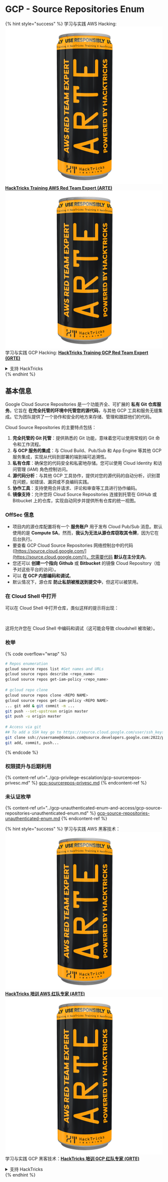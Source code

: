 # GCP - Source Repositories Enum

{% hint style="success" %}
学习与实践 AWS Hacking:<img src="../../../.gitbook/assets/image (1) (1) (1).png" alt="" data-size="line">[**HackTricks Training AWS Red Team Expert (ARTE)**](https://training.hacktricks.xyz/courses/arte)<img src="../../../.gitbook/assets/image (1) (1) (1).png" alt="" data-size="line">\
学习与实践 GCP Hacking: <img src="../../../.gitbook/assets/image (2).png" alt="" data-size="line">[**HackTricks Training GCP Red Team Expert (GRTE)**<img src="../../../.gitbook/assets/image (2).png" alt="" data-size="line">](https://training.hacktricks.xyz/courses/grte)

<details>

<summary>支持 HackTricks</summary>

* 查看 [**订阅计划**](https://github.com/sponsors/carlospolop)!
* **加入** 💬 [**Discord 群组**](https://discord.gg/hRep4RUj7f) 或 [**telegram 群组**](https://t.me/peass) 或 **在** **Twitter** 🐦 [**@hacktricks\_live**](https://twitter.com/hacktricks_live)**上关注我们。**
* **通过向** [**HackTricks**](https://github.com/carlospolop/hacktricks) 和 [**HackTricks Cloud**](https://github.com/carlospolop/hacktricks-cloud) github 仓库提交 PR 分享黑客技巧。

</details>
{% endhint %}

## 基本信息 <a href="#reviewing-cloud-git-repositories" id="reviewing-cloud-git-repositories"></a>

Google Cloud Source Repositories 是一个功能齐全、可扩展的 **私有 Git 仓库服务**。它旨在 **在完全托管的环境中托管您的源代码**，与其他 GCP 工具和服务无缝集成。它为团队提供了一个协作和安全的地方来存储、管理和跟踪他们的代码。

Cloud Source Repositories 的主要特点包括：

1. **完全托管的 Git 托管**：提供熟悉的 Git 功能，意味着您可以使用常规的 Git 命令和工作流程。
2. **与 GCP 服务的集成**：与 Cloud Build、Pub/Sub 和 App Engine 等其他 GCP 服务集成，实现从代码到部署的端到端可追溯性。
3. **私有仓库**：确保您的代码安全和私密地存储。您可以使用 Cloud Identity 和访问管理 (IAM) 角色控制访问。
4. **源代码分析**：与其他 GCP 工具协作，提供对您的源代码的自动分析，识别潜在问题，如错误、漏洞或不良编码实践。
5. **协作工具**：支持使用合并请求、评论和审查等工具进行协作编码。
6. **镜像支持**：允许您将 Cloud Source Repositories 连接到托管在 GitHub 或 Bitbucket 上的仓库，实现自动同步并提供所有仓库的统一视图。

### OffSec 信息 <a href="#reviewing-cloud-git-repositories" id="reviewing-cloud-git-repositories"></a>

* 项目内的源仓库配置将有一个 **服务账户** 用于发布 Cloud Pub/Sub 消息。默认使用的是 **Compute SA**。然而，**我认为无法从源仓库窃取其令牌**，因为它在后台执行。
* 要查看 GCP Cloud Source Repositories 网络控制台中的代码 ([https://source.cloud.google.com/](https://source.cloud.google.com/))，您需要代码 **默认在主分支内**。
* 您还可以 **创建一个指向** **Github** 或 **Bitbucket** 的镜像 Cloud Repository（给予对这些平台的访问）。
* 可以 **在 GCP 内部编码和调试**。
* 默认情况下，源仓库 **防止私钥被推送到提交中**，但这可以被禁用。

### 在 Cloud Shell 中打开

可以在 Cloud Shell 中打开仓库，类似这样的提示将出现：

<figure><img src="../../../.gitbook/assets/image (325).png" alt=""><figcaption></figcaption></figure>

这将允许您在 Cloud Shell 中编码和调试（这可能会导致 cloudshell 被攻破）。

### 枚举

{% code overflow="wrap" %}
```bash
# Repos enumeration
gcloud source repos list #Get names and URLs
gcloud source repos describe <repo_name>
gcloud source repos get-iam-policy <repo_name>

# gcloud repo clone
gcloud source repos clone <REPO NAME>
gcloud source repos get-iam-policy <REPO NAME>
... git add & git commit -m ...
git push --set-upstream origin master
git push -u origin master

# Access via git
## To add a SSH key go to https://source.cloud.google.com/user/ssh_keys (no gcloud command)
git clone ssh://username@domain.com@source.developers.google.com:2022/p/<proj-name>/r/<repo-name>
git add, commit, push...
```
{% endcode %}

### 权限提升与后期利用

{% content-ref url="../gcp-privilege-escalation/gcp-sourcerepos-privesc.md" %}
[gcp-sourcerepos-privesc.md](../gcp-privilege-escalation/gcp-sourcerepos-privesc.md)
{% endcontent-ref %}

### 未认证枚举

{% content-ref url="../gcp-unauthenticated-enum-and-access/gcp-source-repositories-unauthenticated-enum.md" %}
[gcp-source-repositories-unauthenticated-enum.md](../gcp-unauthenticated-enum-and-access/gcp-source-repositories-unauthenticated-enum.md)
{% endcontent-ref %}

{% hint style="success" %}
学习与实践 AWS 黑客技术：<img src="../../../.gitbook/assets/image (1) (1) (1).png" alt="" data-size="line">[**HackTricks 培训 AWS 红队专家 (ARTE)**](https://training.hacktricks.xyz/courses/arte)<img src="../../../.gitbook/assets/image (1) (1) (1).png" alt="" data-size="line">\
学习与实践 GCP 黑客技术：<img src="../../../.gitbook/assets/image (2).png" alt="" data-size="line">[**HackTricks 培训 GCP 红队专家 (GRTE)**<img src="../../../.gitbook/assets/image (2).png" alt="" data-size="line">](https://training.hacktricks.xyz/courses/grte)

<details>

<summary>支持 HackTricks</summary>

* 查看 [**订阅计划**](https://github.com/sponsors/carlospolop)!
* **加入** 💬 [**Discord 群组**](https://discord.gg/hRep4RUj7f) 或 [**电报群组**](https://t.me/peass) 或 **在** **Twitter** 🐦 [**@hacktricks\_live**](https://twitter.com/hacktricks_live)** 上关注我们。**
* **通过向** [**HackTricks**](https://github.com/carlospolop/hacktricks) 和 [**HackTricks Cloud**](https://github.com/carlospolop/hacktricks-cloud) github 仓库提交 PR 分享黑客技巧。

</details>
{% endhint %}
